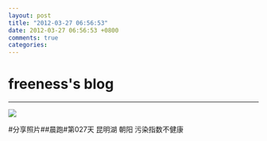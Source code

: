```yaml
---
layout: post
title: "2012-03-27 06:56:53"
date: 2012-03-27 06:56:53 +0800
comments: true
categories: 
---
```


# freeness's blog

----------

![](http://okqmqrbgo.bkt.clouddn.com/201203270656531.jpg)

>
\#分享照片\#\#晨跑\#第027天 昆明湖 朝阳 污染指数不健康
